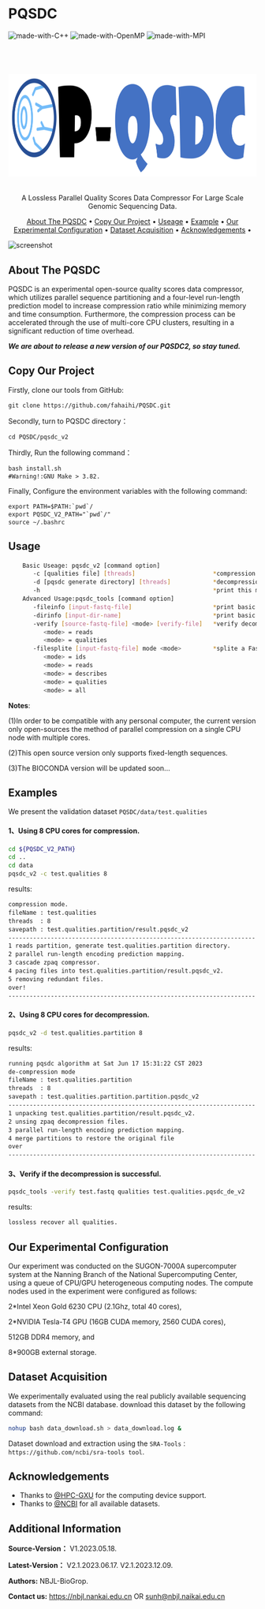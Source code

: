 # PQSDC 
![made-with-C++](https://img.shields.io/badge/Made%20with-C++11-brightgreen)
![made-with-OpenMP](https://img.shields.io/badge/Made%20with-OpenMP-blue)
![made-with-MPI](https://img.shields.io/badge/Made%20with-MPI-red)

<!-- LOGO -->
<br />
<h1>
<p align="center">
  <img src="https://github.com/fahaihi/PQSDC/blob/master/PQSDC_LOG.png" alt="Logo" width="892" height="207">
</h1>
  <p align="center">
    A Lossless Parallel Quality Scores Data Compressor For Large Scale Genomic Sequencing Data.
    </p>
</p>
<p align="center">
  <a href="#about-the-pmffrc">About The PQSDC</a> •
  <a href="#copy-our-project">Copy Our Project</a> •
  <a href="#useage">Useage</a> •
  <a href="#example">Example</a> •
  <a href="#our-experimental-configuration">Our Experimental Configuration</a> •
    <a href="#dataset-acquisition">Dataset Acquisition</a> •
  <a href="#aknowledgements">Acknowledgements</a> •
</p>  

<p align="center">
  
![screenshot](img/clip.gif)
</p>                                                                                                                             
                                                                                                                                                      
## About The PQSDC 
PQSDC is an experimental open-source quality scores data compressor, which utilizes parallel sequence partitioning and a four-level run-length prediction model to increase compression ratio while minimizing memory and time consumption. Furthermore, the compression process can be accelerated through the use of multi-core CPU clusters, resulting in a significant reduction of time overhead.


**_We are about to release a new version of our PQSDC2, so stay tuned._**

## Copy Our Project

Firstly, clone our tools from GitHub:
```shell script
git clone https://github.com/fahaihi/PQSDC.git
```
Secondly, turn to PQSDC directory：
```shell script
cd PQSDC/pqsdc_v2
```
Thirdly, Run the following command：
```shell script
bash install.sh
#Warning!:GNU Make > 3.82.
```
Finally, Configure the environment variables with the following command:
```shell script
export PATH=$PATH:`pwd`/
export PQSDC_V2_PATH="`pwd`/"
source ~/.bashrc
```
## Usage
```sh
    Basic Useage: pqsdc_v2 [command option]
       -c [qualities file] [threads]                      *compression mode.
       -d [pqsdc generate directory] [threads]            *decompression mode.
       -h                                                 *print this message.
    Advanced Usage:pqsdc_tools [command option]
       -fileinfo [input-fastq-file]                       *print basic statistic information.
       -dirinfo [input-dir-name]                          *print basic statistic information.
       -verify [source-fastq-file] <mode> [verify-file]   *verify decompression.
          <mode> = reads
          <mode> = qualities
       -filesplite [input-fastq-file] mode <mode>         *splite a FastQ file according <mode>.
          <mode> = ids
          <mode> = reads
          <mode> = describes
          <mode> = qualities
          <mode> = all
```
**Notes**: 

(1)In order to be compatible with any personal computer, the current version only open-sources the method of parallel compression on a single CPU node with multiple cores. 

(2)This open source version only supports fixed-length sequences. 

(3)The BIOCONDA version will be updated soon...


## Examples
We present the validation dataset `PQSDC/data/test.qualities` 
#### 1、Using 8 CPU cores for compression.
```sh
cd ${PQSDC_V2_PATH}
cd ..
cd data
pqsdc_v2 -c test.qualities 8
```
results:
```sh
compression mode.
fileName : test.qualities
threads  : 8
savepath : test.qualities.partition/result.pqsdc_v2
----------------------------------------------------------------------
1 reads partition, generate test.qualities.partition directory.
2 parallel run-length encoding prediction mapping.
3 cascade zpaq compressor.
4 pacing files into test.qualities.partition/result.pqsdc_v2.
5 removing redundant files.
over!
----------------------------------------------------------------------
```
#### 2、Using 8 CPU cores for decompression.
```sh
pqsdc_v2 -d test.qualities.partition 8
```
results:
```sh
running pqsdc algorithm at Sat Jun 17 15:31:22 CST 2023
de-compression mode
fileName : test.qualities.partition
threads  : 8
savepath : test.qualities.partition.partition.pqsdc_v2
----------------------------------------------------------------------
1 unpacking test.qualities.partition/result.pqsdc_v2.
2 unsing zpaq decompression files.
3 parallel run-length encoding prediction mapping.
4 merge partitions to restore the original file
over
----------------------------------------------------------------------
```
#### 3、Verify if the decompression is successful.
```sh
pqsdc_tools -verify test.fastq qualities test.qualities.pqsdc_de_v2
```
results:
```sh
lossless recover all qualities.
```

## Our Experimental Configuration
Our experiment was conducted on the SUGON-7000A supercomputer system at the Nanning Branch of the National Supercomputing Center, using a queue of CPU/GPU heterogeneous computing nodes. The compute nodes used in the experiment were configured as follows: 
  
  2\*Intel Xeon Gold 6230 CPU (2.1Ghz, total 40 cores), 
  
  2\*NVIDIA Tesla-T4 GPU (16GB CUDA memory, 2560 CUDA cores), 
  
  512GB DDR4 memory, and 
  
  8\*900GB external storage.

## Dataset Acquisition
We experimentally evaluated using the real publicly available sequencing datasets from the NCBI database.
download this dataset by the following command:
```sh
nohup bash data_download.sh > data_download.log &
```
Dataset download and extraction using the `SRA-Tools：https://github.com/ncbi/sra-tools tool`.

## Acknowledgements
- Thanks to [@HPC-GXU](https://hpc.gxu.edu.cn) for the computing device support.   
- Thanks to [@NCBI](https://www.freelancer.com/u/Ostokhoon) for all available datasets.

## Additional Information
**Source-Version：**    V1.2023.05.18.

**Latest-Version：**    V2.1.2023.06.17. V2.1.2023.12.09.

**Authors:**     NBJL-BioGrop.

**Contact us:**  https://nbjl.nankai.edu.cn OR sunh@nbjl.naikai.edu.cn
